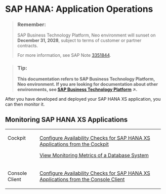 <!-- loio6902b488768a4b13a75c8d9d50055fa2 -->

# SAP HANA: Application Operations

> ### Remember:  
> SAP Business Technology Platform, Neo environment will sunset on **December 31, 2028**, subject to terms of customer or partner contracts.
> 
> For more information, see SAP Note [3351844](https://me.sap.com/notes/3351844).

> ### Tip:  
> **This documentation refers to SAP Business Technology Platform, Neo environment. If you are looking for documentation about other environments, see [SAP Business Technology Platform](https://help.sap.com/viewer/65de2977205c403bbc107264b8eccf4b/Cloud/en-US/6a2c1ab5a31b4ed9a2ce17a5329e1dd8.html "SAP Business Technology Platform (SAP BTP) is an integrated offering comprised of four technology portfolios: database and data management, application development and integration, analytics, and intelligent technologies. The platform offers users the ability to turn data into business value, compose end-to-end business processes, and build and extend SAP applications quickly.") :arrow_upper_right:.**

After you have developed and deployed your SAP HANA XS application, you can then monitor it.



## Monitoring SAP HANA XS Applications


<table>
<tr>
<td valign="top">

Cockpit



</td>
<td valign="top">

[Configure Availability Checks for SAP HANA XS Applications from the Cockpit](../30-development-neo/configure-availability-checks-for-sap-hana-xs-applications-from-the-cockpit-a6663f0.md)

[View Monitoring Metrics of a Database System](../30-development-neo/view-monitoring-metrics-of-a-database-system-b02814d.md)



</td>
</tr>
<tr>
<td valign="top">

Console Client



</td>
<td valign="top">

[Configure Availability Checks for SAP HANA XS Applications from the Console Client](../30-development-neo/configure-availability-checks-for-sap-hana-xs-applications-from-the-console-client-951d9b8.md) 



</td>
</tr>
</table>

